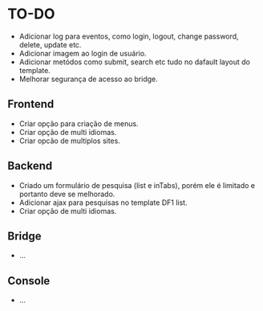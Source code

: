 TO-DO
=====

- Adicionar log para eventos, como login, logout, change password, delete, update etc.
- Adicionar imagem ao login de usuário.
- Adicionar metódos como submit, search etc tudo no dafault layout do template.
- Melhorar segurança de acesso ao bridge.


Frontend
--------

- Criar opção para criação de menus.
- Criar opção de multi idiomas.
- Criar opcão de multiplos sites.


Backend
-------

- Criado um formulário de pesquisa (list e inTabs), porém ele é limitado e portanto deve se melhorado.
- Adicionar ajax para pesquisas no template DF1 list.
- Criar opção de multi idiomas.


Bridge
------

- ...


Console
-------

- ...

